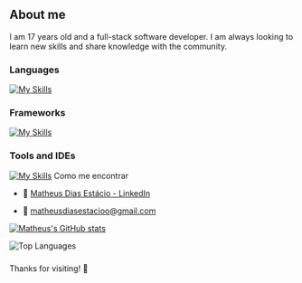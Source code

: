 
## About me 

I am 17 years old and a full-stack software developer. I am always looking to learn new skills and share knowledge with the community.

### Languages
[![My Skills](https://skillicons.dev/icons?i=java,js,mysql,postgres&theme=dark)](https://skillicons.dev)
### Frameworks
[![My Skills](https://skillicons.dev/icons?i=angular,spring&theme=dark)](https://skillicons.dev)
### Tools and IDEs
[![My Skills](https://skillicons.dev/icons?i=eclipse,idea,vscode,docker,postman&theme=dark)](https://skillicons.dev)
 Como me encontrar
- 💼 <a href="https://www.linkedin.com/in/matheus-dias-est%C3%A1cio-4102572b7/">Matheus Dias Estácio - LinkedIn</a>

- 📧 matheusdiasestacioo@gmail.com

[![Matheus's GitHub stats](https://github-readme-stats.vercel.app/api?username=Matloop&theme=tokyonight)](https://github.com/Matloop/github-readme-stats)
<div><img src="https://github-readme-stats.vercel.app/api/top-langs/?username=Matloop&layout=compact&theme=tokyonight" alt="Top Languages"></div>

###
Thanks for visiting! 🚀

